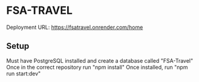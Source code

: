 # FSA-TRAVEL

Deployment URL: https://fsatravel.onrender.com/home

## Setup

Must have PostgreSQL installed and create a database called "FSA-Travel"
Once in the correct repository run "npm install"
Once installed, run "npm run start:dev"

